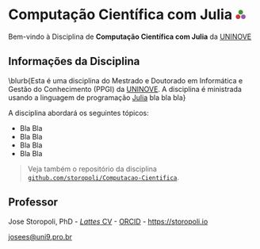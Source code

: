 # Computação Científica com Julia <img src="/assets/julia-small-logo.svg" style="margin-left:0em; width: 20px; height: auto; display: inline">

Bem-vindo à Disciplina de **Computação Científica com Julia** da [UNINOVE](https://uninove.br)


## Informações da Disciplina

\blurb{Esta é uma disciplina do Mestrado e Doutorado em Informática e Gestão do Conhecimento (PPGI) da [UNINOVE](https://uninove.br). A disciplina é ministrada usando a linguagem de programação [Julia](https://www.julialang.org) bla bla bla}

A disciplina abordará os seguintes tópicos:

- Bla Bla
- Bla Bla
- Bla Bla
- Bla Bla

> Veja também o repositório da disciplina [`github.com/storopoli/Computacao-Cientifica`](https://github.com/storopoli/Computacao-Cientifica).

## Professor

Jose Storopoli, PhD - [*Lattes* CV](http://lattes.cnpq.br/2281909649311607) - [ORCID](https://orcid.org/0000-0002-0559-5176) - <https://storopoli.io>

<josees@uni9.pro.br>
